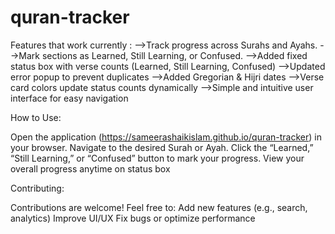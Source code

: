 # quran-tracker
Features that work currently : 
-->Track progress across Surahs and Ayahs.
-->Mark sections as Learned, Still Learning, or Confused.
-->Added fixed status box with verse counts (Learned, Still Learning, Confused)
-->Updated error popup to prevent duplicates
-->Added Gregorian & Hijri dates
-->Verse card colors update status counts dynamically
-->Simple and intuitive user interface for easy navigation


How to Use:

Open the application (https://sameerashaikislam.github.io/quran-tracker) in your browser.
Navigate to the desired Surah or Ayah.
Click the “Learned,” “Still Learning,” or “Confused” button to mark your progress.
View your overall progress anytime on status box

Contributing:

Contributions are welcome! Feel free to:
Add new features (e.g., search, analytics)
Improve UI/UX
Fix bugs or optimize performance


